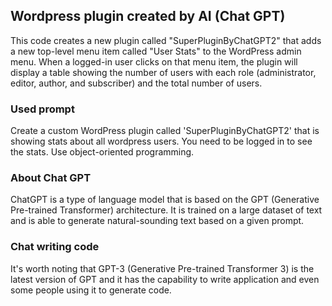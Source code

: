 ## Wordpress plugin created by AI (Chat GPT)

This code creates a new plugin called "SuperPluginByChatGPT2" that adds a new top-level menu item called "User Stats" to the WordPress admin menu. When a logged-in user clicks on that menu item, the plugin will display a table showing the number of users with each role (administrator, editor, author, and subscriber) and the total number of users.

### Used prompt
Create a custom WordPress plugin called 'SuperPluginByChatGPT2' that is showing stats about all wordpress users. You need to be logged in to see the stats. Use object-oriented programming.

### About Chat GPT
ChatGPT is a type of language model that is based on the GPT (Generative Pre-trained Transformer) architecture. It is trained on a large dataset of text and is able to generate natural-sounding text based on a given prompt.

### Chat writing code
It's worth noting that GPT-3 (Generative Pre-trained Transformer 3) is the latest version of GPT and it has the capability to write application and even some people using it to generate code.



